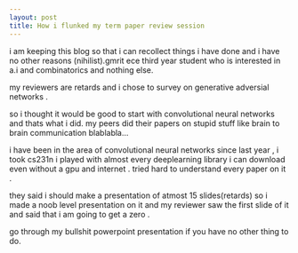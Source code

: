 ```yaml
---
layout: post
title: How i flunked my term paper review session
---
```


i am keeping this blog so that i can recollect things i have done and i have no other reasons (nihilist).gmrit ece third year student who is interested in a.i and combinatorics and nothing else.


my reviewers are retards and i chose to survey on generative adversial networks .

so i thought it would be good to start with convolutional neural networks and thats what i did. my peers did their papers on stupid stuff like brain to brain communication blablabla...

i have been in the area of convolutional neural networks since last year , i took cs231n i played with almost every deeplearning library i can download even without a gpu and internet . tried hard to understand every paper on it .

they said i should make a presentation of atmost 15 slides(retards) so i made a noob level presentation on it and my reviewer saw the first slide of it and said that i am going to get a zero .

go through my bullshit powerpoint presentation if you have no other thing to do.







